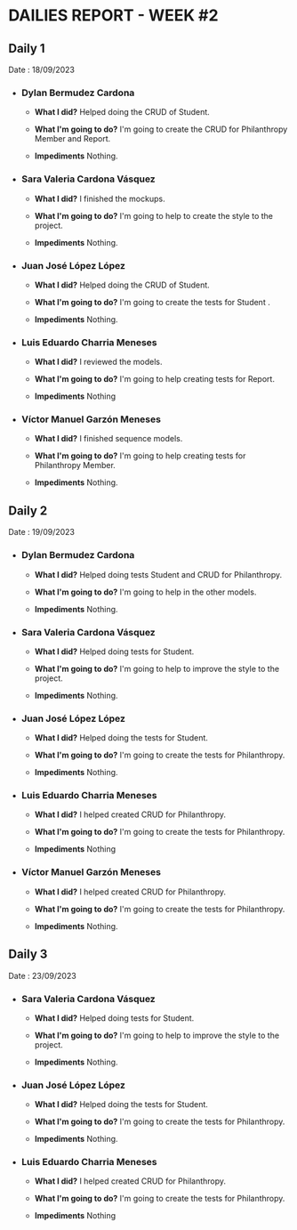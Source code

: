 # **DAILIES REPORT - WEEK #2**

## **Daily 1**

Date : 18/09/2023

- ### **Dylan Bermudez Cardona**
  - **What I did?**
    Helped doing the CRUD of Student.

  - **What I'm going to do?**
    I'm going to create the CRUD for Philanthropy Member and Report.

  - **Impediments**
    Nothing.

- ### **Sara Valeria Cardona Vásquez**
  - **What I did?**
    I finished the mockups.

  - **What I'm going to do?**
    I'm going to help to create the style to the project.

  - **Impediments**
    Nothing.

- ### **Juan José López López**
  - **What I did?**
     Helped doing the CRUD of Student.

  - **What I'm going to do?**
    I'm going to create the tests for Student .

  - **Impediments**
    Nothing.

- ### **Luis Eduardo Charria Meneses**
  - **What I did?**
    I reviewed the models.

  - **What I'm going to do?**
    I'm going to help creating tests for Report.

  - **Impediments**
    Nothing

- ### **Víctor Manuel Garzón Meneses**
  - **What I did?**
    I finished sequence models.

  - **What I'm going to do?**
    I'm going to help creating tests for Philanthropy Member.

  - **Impediments**
    Nothing.

$$$$


## **Daily 2**

Date : 19/09/2023

- ### **Dylan Bermudez Cardona**
  - **What I did?**
    Helped doing tests Student and CRUD for Philanthropy.

  - **What I'm going to do?**
    I'm going to help in the other models.

  - **Impediments**
    Nothing.

- ### **Sara Valeria Cardona Vásquez**
  - **What I did?**
    Helped doing tests for Student.

  - **What I'm going to do?**
    I'm going to help to improve the style to the project.

  - **Impediments**
    Nothing.

- ### **Juan José López López**
  - **What I did?**
     Helped doing the tests for Student.

  - **What I'm going to do?**
    I'm going to create the tests for Philanthropy.

  - **Impediments**
    Nothing.

- ### **Luis Eduardo Charria Meneses**
  - **What I did?**
    I helped created CRUD for Philanthropy.

  - **What I'm going to do?**
    I'm going to create the tests for Philanthropy.

  - **Impediments**
    Nothing

- ### **Víctor Manuel Garzón Meneses**
  - **What I did?**
    I helped created CRUD for Philanthropy.

  - **What I'm going to do?**
    I'm going to create the tests for Philanthropy.

  - **Impediments**
    Nothing.

$$$$

## **Daily 3**

Date : 23/09/2023

- ### **Sara Valeria Cardona Vásquez**
  - **What I did?**
    Helped doing tests for Student.

  - **What I'm going to do?**
    I'm going to help to improve the style to the project.

  - **Impediments**
    Nothing.

- ### **Juan José López López**
  - **What I did?**
     Helped doing the tests for Student.

  - **What I'm going to do?**
    I'm going to create the tests for Philanthropy.

  - **Impediments**
    Nothing.

- ### **Luis Eduardo Charria Meneses**
  - **What I did?**
    I helped created CRUD for Philanthropy.

  - **What I'm going to do?**
    I'm going to create the tests for Philanthropy.

  - **Impediments**
    Nothing
